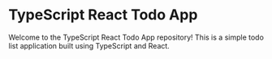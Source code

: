# TypeScript React Todo App

Welcome to the TypeScript React Todo App repository! This is a simple todo list application built using TypeScript and React.
